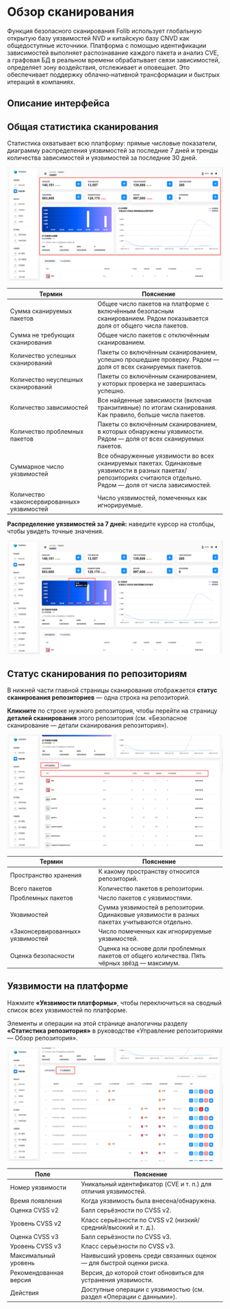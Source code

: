 # Обзор сканирования

Функция безопасного сканирования Folib использует глобальную открытую базу уязвимостей NVD и китайскую базу CNVD как общедоступные источники. Платформа с помощью идентификации зависимостей выполняет распознавание каждого пакета и анализ CVE, а графовая БД в реальном времени обрабатывает связи зависимостей, определяет зону воздействия, отслеживает и оповещает. Это обеспечивает поддержку облачно‑нативной трансформации и быстрых итераций в компаниях.

## Описание интерфейса

## Общая статистика сканирования

Статистика охватывает всю платформу: прямые числовые показатели, диаграмму распределения уязвимостей за последние 7 дней и тренды количества зависимостей и уязвимостей за последние 30 дней.

![Сканирование — общая статистика](overall-statistics.86b8229f.png)

| Термин | Пояснение |
| --- | --- |
| Сумма сканируемых пакетов | Общее число пакетов на платформе с включённым безопасным сканированием. Рядом показывается доля от общего числа пакетов. |
| Сумма не требующих сканирования | Общее число пакетов с отключённым сканированием. |
| Количество успешных сканирований | Пакеты со включённым сканированием, успешно прошедшие проверку. Рядом — доля от всех сканируемых пакетов. |
| Количество неуспешных сканирований | Пакеты со включённым сканированием, у которых проверка не завершилась успешно. |
| Количество зависимостей | Все найденные зависимости (включая транзитивные) по итогам сканирования. Как правило, больше числа пакетов. |
| Количество проблемных пакетов | Пакеты со включённым сканированием, в которых обнаружены уязвимости. Рядом — доля от всех сканируемых пакетов. |
| Суммарное число уязвимостей | Все обнаруженные уязвимости во всех сканируемых пакетах. Одинаковые уязвимости в разных пакетах/репозиториях считаются отдельно. Рядом — доля от числа зависимостей. |
| Количество «законсервированных» уязвимостей | Число уязвимостей, помеченных как игнорируемые. |

**Распределение уязвимостей за 7 дней:** наведите курсор на столбцы, чтобы увидеть точные значения.

![Распределение за 7 дней](graph.c316b70a.png)

## Статус сканирования по репозиториям

В нижней части главной страницы сканирования отображается **статус сканирования репозиториев** — одна строка на репозиторий.

**Кликните** по строке нужного репозитория, чтобы перейти на страницу **деталей сканирования** этого репозитория (см. «Безопасное сканирование — детали сканирования репозитория»).

![Статус репозиториев](repository.aef86d4f.png)

| Термин | Пояснение |
| --- | --- |
| Пространство хранения | К какому пространству относится репозиторий. |
| Всего пакетов | Количество пакетов в репозитории. |
| Проблемных пакетов | Число пакетов с уязвимостями. |
| Уязвимостей | Сумма уязвимостей в репозитории. Одинаковые уязвимости в разных пакетах учитываются отдельно. |
| «Законсервированных» уязвимостей | Число помеченных как игнорируемые уязвимостей. |
| Оценка безопасности | Оценка на основе доли проблемных пакетов от общего количества. Пять чёрных звёзд — максимум. |

## Уязвимости на платформе

Нажмите **«Уязвимости платформы»**, чтобы переключиться на сводный список всех уязвимостей по платформе.

Элементы и операции на этой странице аналогичны разделу **«Статистика репозитория»** в руководстве «Управление репозиториями — Обзор репозитория».

![Уязвимости платформы](platform.3eea2a21.png)

| Поле | Пояснение |
| --- | --- |
| Номер уязвимости | Уникальный идентификатор (CVE и т. п.) для отличия уязвимостей. |
| Время появления | Когда уязвимость была внесена/обнаружена. |
| Оценка CVSS v2 | Балл серьёзности по CVSS v2. |
| Уровень CVSS v2 | Класс серьёзности по CVSS v2 (низкий/средний/высокий и т. д.). |
| Оценка CVSS v3 | Балл серьёзности по CVSS v3. |
| Уровень CVSS v3 | Класс серьёзности по CVSS v3. |
| Максимальный уровень | Наивысший уровень среди связанных оценок — для быстрой оценки риска. |
| Рекомендованная версия | Версия, до которой стоит обновиться для устранения уязвимости. |
| Действия | Доступные операции с уязвимостью (см. раздел «Операции с данными»). |
